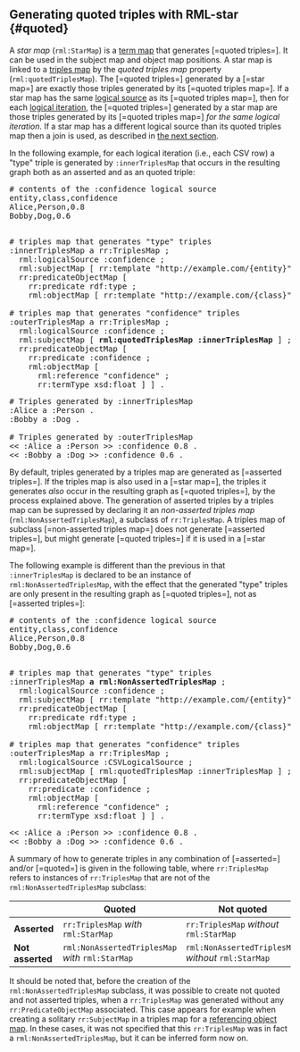 ## Generating quoted triples with RML-star {#quoted}

A <dfn>star map</dfn> (`rml:StarMap`) is a [term map](https://rml.io/specs/rml/#term-map) that generates [=quoted triples=].
It can be used in the subject map and object map positions.
A star map is linked to a [triples map](https://rml.io/specs/rml/#triples-map) by the <dfn>quoted triples map</dfn> property (`rml:quotedTriplesMap`).
The [=quoted triples=] generated by a [=star map=] are exactly those triples generated by its [=quoted triples map=].
If a star map has the same [logical source](https://rml.io/specs/rml/#logical-source) as its [=quoted triples map=], then for each [logical iteration](https://rml.io/specs/rml/#iterator), the [=quoted triples=] generated by a star map are those triples generated by its [=quoted triples map=] *for the same logical iteration*.
If a star map has a different logical source than its quoted triples map then a join is used, as described in [the next section](#join).

In the following example, for each logical iteration (i.e., each CSV row) a "type" triple is generated by `:innerTriplesMap` that occurs
in the resulting graph both as an asserted and as an quoted triple:

<pre class="ex-input">
# contents of the :confidence logical source
entity,class,confidence
Alice,Person,0.8
Bobby,Dog,0.6
</pre>

<pre class="ex-mapping nohighlight"><!-- nohighlight because otherwise the bolding is lost and we don't use highlighting anyway-->
# triples map that generates "type" triples
:innerTriplesMap a rr:TriplesMap ;
  rml:logicalSource :confidence ;
  rml:subjectMap [ rr:template "http://example.com/{entity}" ] ;
  rr:predicateObjectMap [
    rr:predicate rdf:type ;
    rml:objectMap [ rr:template "http://example.com/{class}" ] ] .

# triples map that generates "confidence" triples
:outerTriplesMap a rr:TriplesMap ;
  rml:logicalSource :confidence ;
  rml:subjectMap [ <b>rml:quotedTriplesMap :innerTriplesMap</b> ] ;
  rr:predicateObjectMap [
    rr:predicate :confidence ;
    rml:objectMap [
      rml:reference "confidence" ;
      rr:termType xsd:float ] ] .
</pre>

<pre class="ex-output">
# Triples generated by :innerTriplesMap
:Alice a :Person .
:Bobby a :Dog .

# Triples generated by :outerTriplesMap
<< :Alice a :Person >> :confidence 0.8 .
<< :Bobby a :Dog >> :confidence 0.6 .
</pre>

By default, triples generated by a triples map are generated as [=asserted triples=].
If the triples map is also used in a [=star map=], the triples it generates *also* occur in the resulting graph as [=quoted triples=], by the process explained above.
The generation of asserted triples by a triples map can be supressed by declaring it an <dfn>non-asserted triples map</dfn> (`rml:NonAssertedTriplesMap`),
a subclass of `rr:TriplesMap`.
A triples map of subclass [=non-asserted triples map=] does not generate [=asserted triples=],
but might generate [=quoted triples=] if it is used in a [=star map=].

The following example is different than the previous in that `:innerTriplesMap` is declared to be an instance of `rml:NonAssertedTriplesMap`, with the effect that the generated "type" triples are only present in the resulting graph as [=quoted triples=], not as [=asserted triples=]:

<pre class="ex-input">
# contents of the :confidence logical source
entity,class,confidence
Alice,Person,0.8
Bobby,Dog,0.6
</pre>

<pre class="ex-mapping nohighlight"><!-- nohighlight because otherwise the bolding is lost and we don't use highlighting anyway-->
# triples map that generates "type" triples
:innerTriplesMap <b>a rml:NonAssertedTriplesMap</b> ;
  rml:logicalSource :confidence ;
  rml:subjectMap [ rr:template "http://example.com/{entity}" ] ;
  rr:predicateObjectMap [
    rr:predicate rdf:type ;
    rml:objectMap [ rr:template "http://example.com/{class}" ] ] .

# triples map that generates "confidence" triples
:outerTriplesMap a rr:TriplesMap ;
  rml:logicalSource :CSVLogicalSource ;
  rml:subjectMap [ rml:quotedTriplesMap :innerTriplesMap ] ;
  rr:predicateObjectMap [
    rr:predicate :confidence ;
    rml:objectMap [
      rml:reference "confidence" ;
      rr:termType xsd:float ] ] .
</pre>

<pre class="ex-output">
<< :Alice a :Person >> :confidence 0.8 .
<< :Bobby a :Dog >> :confidence 0.6 .
</pre>


A summary of how to generate triples in any combination of [=asserted=] and/or [=quoted=] is given in the following table, where `rr:TriplesMap` refers to instances of `rr:TriplesMap` that are not of the `rml:NonAssertedTriplesMap` subclass:

<nop>| Quoted | Not quoted
-|-|-
**Asserted**| `rr:TriplesMap` *with* `rml:StarMap`| `rr:TriplesMap` *without* `rml:StarMap`
**Not asserted**| `rml:NonAssertedTriplesMap` *with* `rml:StarMap`|  `rml:NonAssertedTriplesMap` *without* `rml:StarMap`

It should be noted that, before the creation of the `rml:NonAssertedTriplesMap` subclass, it was possible to create not quoted and not asserted triples, when a `rr:TriplesMap` was generated without any `rr:PredicateObjectMap` associated. This case appears for example when creating a solitary `rr:SubjectMap` in a triples map for a [referencing object map](https://rml.io/specs/rml/#referencing-object-map). In these cases, it was not specified that this `rr:TriplesMap` was in fact a `rml:NonAssertedTriplesMap`, but it can be inferred form now on.
